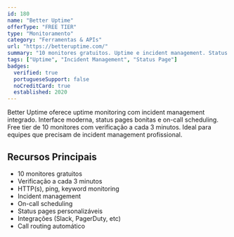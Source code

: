 ```yaml
---
id: 180
name: "Better Uptime"
offerType: "FREE TIER"
type: "Monitoramento"
category: "Ferramentas & APIs"
url: "https://betteruptime.com/"
summary: "10 monitores gratuitos. Uptime e incident management. Status pages bonitas. Interface moderna."
tags: ["Uptime", "Incident Management", "Status Page"]
badges:
  verified: true
  portugueseSupport: false
  noCreditCard: true
  established: 2020
---
```


Better Uptime oferece uptime monitoring com incident management integrado. Interface moderna, status pages bonitas e on-call scheduling. Free tier de 10 monitores com verificação a cada 3 minutos. Ideal para equipes que precisam de incident management profissional.

## Recursos Principais

- 10 monitores gratuitos
- Verificação a cada 3 minutos
- HTTP(s), ping, keyword monitoring
- Incident management
- On-call scheduling
- Status pages personalizáveis
- Integrações (Slack, PagerDuty, etc)
- Call routing automático
